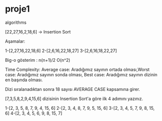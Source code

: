 # proje1
algorithms

[22,27,16,2,18,6] -> Insertion Sort

Aşamalar: 

1-[2,27,16,22,18,6]
2-[2,6,16,22,18,27]
3-[2,6,16,18,22,27]

Big-o gösterim : n(n+1)/2 O(n^2)

Time Complexity: Average case: Aradığımız sayının ortada olması,Worst case: Aradığımız sayının sonda olması, Best case: Aradığımız sayının dizinin en başında olması.

Dizi sıralanadıktan sonra 18 sayısı AVERAGE CASE kapsamına girer.


[7,3,5,8,2,9,4,15,6] dizisinin Insertion Sort'a göre ilk 4 adımını yazınız.

1-[2, 3, 5, 8, 7, 9, 4, 15, 6]
2-[2, 3, 4, 8, 7, 9, 5, 15, 6]
3-[2, 3, 4, 5, 7, 9, 8, 15, 6]
4-[2, 3, 4, 5, 6, 9, 8, 15, 7]

